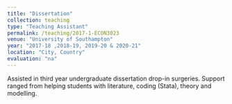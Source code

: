 ```yaml
---
title: "Dissertation"
collection: teaching
type: "Teaching Assistant"
permalink: /teaching/2017-1-ECON3023
venue: "University of Southampton"
year: "2017-18 ,2018-19, 2019-20 & 2020-21"
location: "City, Country"
evaluation: "na"
---
```


Assisted in third year undergraduate dissertation drop-in surgeries. Support ranged from helping students with literature, coding (Stata), theory and modelling.
